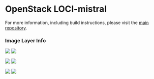# OpenStack LOCI-mistral

For more information, including build instructions, please visit the [main repository](https://github.com/openstack/loci).

### Image Layer Info
[![](https://images.microbadger.com/badges/version/openstackloci/mistral:debian.svg)](https://microbadger.com/images/openstackloci/mistral:latest "openstackloci/mistral:latest") [![](https://images.microbadger.com/badges/image/openstackloci/mistral:latest.svg)](https://microbadger.com/images/openstackloci/mistral:latest "openstackloci/mistral:latest")

[![](https://images.microbadger.com/badges/version/openstackloci/mistral:ubuntu.svg)](https://microbadger.com/images/openstackloci/mistral:ubuntu "openstackloci/mistral:ubuntu") [![](https://images.microbadger.com/badges/image/openstackloci/mistral:ubuntu.svg)](https://microbadger.com/images/openstackloci/mistral:ubuntu "openstackloci/mistral:ubuntu")

[![](https://images.microbadger.com/badges/version/openstackloci/mistral:centos.svg)](https://microbadger.com/images/openstackloci/mistral:centos "openstackloci/mistral:centos") [![](https://images.microbadger.com/badges/image/openstackloci/mistral:centos.svg)](https://microbadger.com/images/openstackloci/mistral:centos "openstackloci/mistral:centos")
